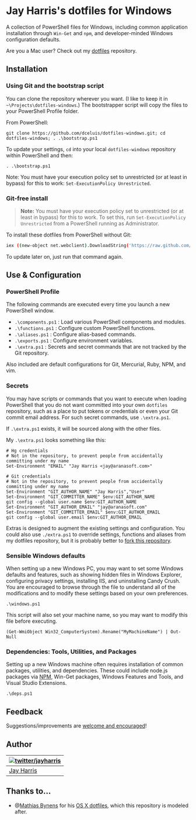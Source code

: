 ﻿# Jay Harris's dotfiles for Windows

A collection of PowerShell files for Windows, including common application installation through `Win-Get` and `npm`, and developer-minded Windows configuration defaults.

Are you a Mac user? Check out my [dotfiles](https://github.com/dceluis/dotfiles) repository.

## Installation

### Using Git and the bootstrap script

You can clone the repository wherever you want. (I like to keep it in `~\Projects\dotfiles-windows`.) The bootstrapper script will copy the files to your PowerShell Profile folder.

From PowerShell:
```posh
git clone https://github.com/dceluis/dotfiles-windows.git; cd dotfiles-windows; . .\bootstrap.ps1
```

To update your settings, `cd` into your local `dotfiles-windows` repository within PowerShell and then:

```posh
. .\bootstrap.ps1
```

Note: You must have your execution policy set to unrestricted (or at least in bypass) for this to work: `Set-ExecutionPolicy Unrestricted`.

### Git-free install

> **Note:** You must have your execution policy set to unrestricted (or at least in bypass) for this to work. To set this, run `Set-ExecutionPolicy Unrestricted` from a PowerShell running as Administrator.

To install these dotfiles from PowerShell without Git:

```bash
iex ((new-object net.webclient).DownloadString('https://raw.github.com/dceluis/dotfiles-windows/master/setup/install.ps1'))
```

To update later on, just run that command again.

## Use & Configuration

### PowerShell Profile

The following commands are executed every time you launch a new
PowerShell window.

 - `.\components.ps1` : Load various PowerShell components and modules.
 - `.\functions.ps1` : Configure custom PowerShell functions.
 - `.\aliases.ps1` : Configure alias-based commands.
 - `.\exports.ps1` : Configure environment variables.
 - `.\extra.ps1` : Secrets and secret commands that are not tracked by the Git repository.

Also included are default configurations for Git, Mercurial, Ruby, NPM, and vim.

### Secrets

You may have scripts or commands that you want to execute when loading PowerShell that you do not want committed into your own `dotfiles` repository, such as a place to put tokens or credentials or even your Git commit email address. For such secret commands, use `.\extra.ps1`.

If `.\extra.ps1` exists, it will be sourced along with the other files.

My `.\extra.ps1` looks something like this:

```posh
# Hg credentials
# Not in the repository, to prevent people from accidentally committing under my name
Set-Environment "EMAIL" "Jay Harris <jay@aranasoft.com>"

# Git credentials
# Not in the repository, to prevent people from accidentally committing under my name
Set-Environment "GIT_AUTHOR_NAME" "Jay Harris","User"
Set-Environment "GIT_COMMITTER_NAME" $env:GIT_AUTHOR_NAME
git config --global user.name $env:GIT_AUTHOR_NAME
Set-Environment "GIT_AUTHOR_EMAIL" "jay@aranasoft.com"
Set-Environment "GIT_COMMITTER_EMAIL" $env:GIT_AUTHOR_EMAIL
git config --global user.email $env:GIT_AUTHOR_EMAIL
```

Extras is designed to augment the existing settings and configuration. You could also use `./extra.ps1` to override settings, functions and aliases from my dotfiles repository, but it is probably better to [fork this repository](#forking-your-own-version).

### Sensible Windows defaults

When setting up a new Windows PC, you may want to set some Windows defaults and features, such as showing hidden files in Windows Explorer, configuring privacy settings, installing IIS, and uninstalling Candy Crush. You are encouraged to browse through the file to understand all of the modifications and to modify these settings based on your own preferences.

```posh
.\windows.ps1
```

This script will also set your machine name, so you may want to modify this file before executing.
```posh
(Get-WmiObject Win32_ComputerSystem).Rename("MyMachineName") | Out-Null
```

### Dependencies: Tools, Utilities, and Packages

Setting up a new Windows machine often requires installation of common packages, utilities, and dependencies. These could include node.js packages via [NPM](https://www.npmjs.org), Win-Get packages, Windows Features and Tools, and Visual Studio Extensions.

```posh
.\deps.ps1
```

## Feedback

Suggestions/improvements are
[welcome and encouraged](https://github.com/jayharris/dotfiles-windows/issues)!

## Author

| [![twitter/jayharris](http://gravatar.com/avatar/1318668b99b2d5a3900f3f7758763a69?s=70)](http://twitter.com/jayharris "Follow @jayharris on Twitter") |
|---|
| [Jay Harris](http://twitter.com/jayharris/) |

## Thanks to…

* @[Mathias Bynens](http://mathiasbynens.be/) for his [OS X dotfiles](http://mths.be/dotfiles), which this repository is modeled after.
